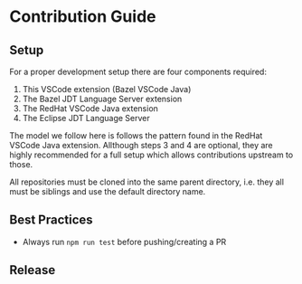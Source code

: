# Contribution Guide

## Setup

For a proper development setup there are four components required:

1. This VSCode extension (Bazel VSCode Java)
2. The Bazel JDT Language Server extension
3. The RedHat VSCode Java extension
4. The Eclipse JDT Language Server

The model we follow here is follows the pattern found in the RedHat VSCode Java extension.
Allthough steps 3 and 4 are optional, they are highly recommended for a full setup which allows contributions upstream to those.

All repositories must be cloned into the same parent directory, i.e. they all must be siblings and use the default directory name.


## Best Practices

* Always run `npm run test` before pushing/creating a PR

## Release

